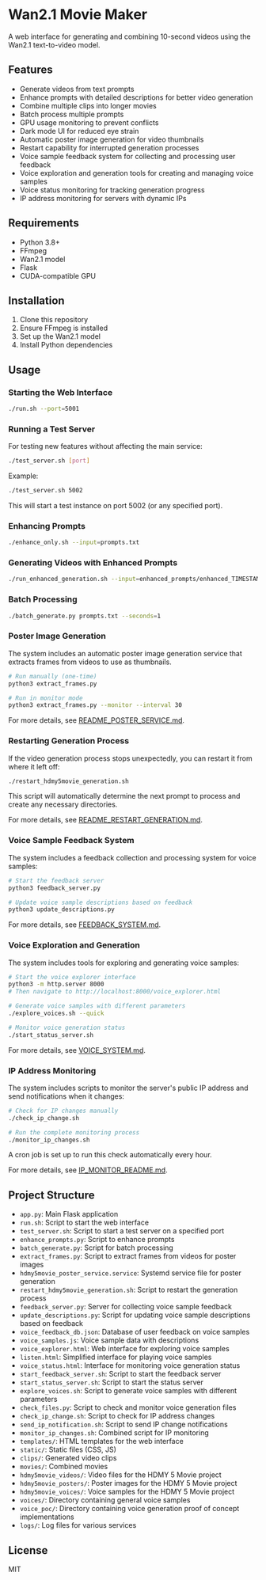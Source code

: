 # Wan2.1 Movie Maker

A web interface for generating and combining 10-second videos using the Wan2.1 text-to-video model.

## Features

- Generate videos from text prompts
- Enhance prompts with detailed descriptions for better video generation
- Combine multiple clips into longer movies
- Batch process multiple prompts
- GPU usage monitoring to prevent conflicts
- Dark mode UI for reduced eye strain
- Automatic poster image generation for video thumbnails
- Restart capability for interrupted generation processes
- Voice sample feedback system for collecting and processing user feedback
- Voice exploration and generation tools for creating and managing voice samples
- Voice status monitoring for tracking generation progress
- IP address monitoring for servers with dynamic IPs

## Requirements

- Python 3.8+
- FFmpeg
- Wan2.1 model
- Flask
- CUDA-compatible GPU

## Installation

1. Clone this repository
2. Ensure FFmpeg is installed
3. Set up the Wan2.1 model
4. Install Python dependencies

## Usage

### Starting the Web Interface

```bash
./run.sh --port=5001
```

### Running a Test Server

For testing new features without affecting the main service:

```bash
./test_server.sh [port]
```

Example:
```bash
./test_server.sh 5002
```

This will start a test instance on port 5002 (or any specified port).

### Enhancing Prompts

```bash
./enhance_only.sh --input=prompts.txt
```

### Generating Videos with Enhanced Prompts

```bash
./run_enhanced_generation.sh --input=enhanced_prompts/enhanced_TIMESTAMP_only.txt --seconds=1
```

### Batch Processing

```bash
./batch_generate.py prompts.txt --seconds=1
```

### Poster Image Generation

The system includes an automatic poster image generation service that extracts frames from videos to use as thumbnails.

```bash
# Run manually (one-time)
python3 extract_frames.py

# Run in monitor mode
python3 extract_frames.py --monitor --interval 30
```

For more details, see [README_POSTER_SERVICE.md](README_POSTER_SERVICE.md).

### Restarting Generation Process

If the video generation process stops unexpectedly, you can restart it from where it left off:

```bash
./restart_hdmy5movie_generation.sh
```

This script will automatically determine the next prompt to process and create any necessary directories.

For more details, see [README_RESTART_GENERATION.md](README_RESTART_GENERATION.md).

### Voice Sample Feedback System

The system includes a feedback collection and processing system for voice samples:

```bash
# Start the feedback server
python3 feedback_server.py

# Update voice sample descriptions based on feedback
python3 update_descriptions.py
```

For more details, see [FEEDBACK_SYSTEM.md](FEEDBACK_SYSTEM.md).

### Voice Exploration and Generation

The system includes tools for exploring and generating voice samples:

```bash
# Start the voice explorer interface
python3 -m http.server 8000
# Then navigate to http://localhost:8000/voice_explorer.html

# Generate voice samples with different parameters
./explore_voices.sh --quick

# Monitor voice generation status
./start_status_server.sh
```

For more details, see [VOICE_SYSTEM.md](VOICE_SYSTEM.md).

### IP Address Monitoring

The system includes scripts to monitor the server's public IP address and send notifications when it changes:

```bash
# Check for IP changes manually
./check_ip_change.sh

# Run the complete monitoring process
./monitor_ip_changes.sh
```

A cron job is set up to run this check automatically every hour.

For more details, see [IP_MONITOR_README.md](IP_MONITOR_README.md).

## Project Structure

- `app.py`: Main Flask application
- `run.sh`: Script to start the web interface
- `test_server.sh`: Script to start a test server on a specified port
- `enhance_prompts.py`: Script to enhance prompts
- `batch_generate.py`: Script for batch processing
- `extract_frames.py`: Script to extract frames from videos for poster images
- `hdmy5movie_poster_service.service`: Systemd service file for poster generation
- `restart_hdmy5movie_generation.sh`: Script to restart the generation process
- `feedback_server.py`: Server for collecting voice sample feedback
- `update_descriptions.py`: Script for updating voice sample descriptions based on feedback
- `voice_feedback_db.json`: Database of user feedback on voice samples
- `voice_samples.js`: Voice sample data with descriptions
- `voice_explorer.html`: Web interface for exploring voice samples
- `listen.html`: Simplified interface for playing voice samples
- `voice_status.html`: Interface for monitoring voice generation status
- `start_feedback_server.sh`: Script to start the feedback server
- `start_status_server.sh`: Script to start the status server
- `explore_voices.sh`: Script to generate voice samples with different parameters
- `check_files.py`: Script to check and monitor voice generation files
- `check_ip_change.sh`: Script to check for IP address changes
- `send_ip_notification.sh`: Script to send IP change notifications
- `monitor_ip_changes.sh`: Combined script for IP monitoring
- `templates/`: HTML templates for the web interface
- `static/`: Static files (CSS, JS)
- `clips/`: Generated video clips
- `movies/`: Combined movies
- `hdmy5movie_videos/`: Video files for the HDMY 5 Movie project
- `hdmy5movie_posters/`: Poster images for the HDMY 5 Movie project
- `hdmy5movie_voices/`: Voice samples for the HDMY 5 Movie project
- `voices/`: Directory containing general voice samples
- `voice_poc/`: Directory containing voice generation proof of concept implementations
- `logs/`: Log files for various services

## License

MIT 